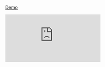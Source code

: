 [Demo](https://jsfiddle.net/valentronus95/yzL1jf0o/1/)

![](https://fv2-1.failiem.lv/thumb_show.php?i=qars79gb9&view)
